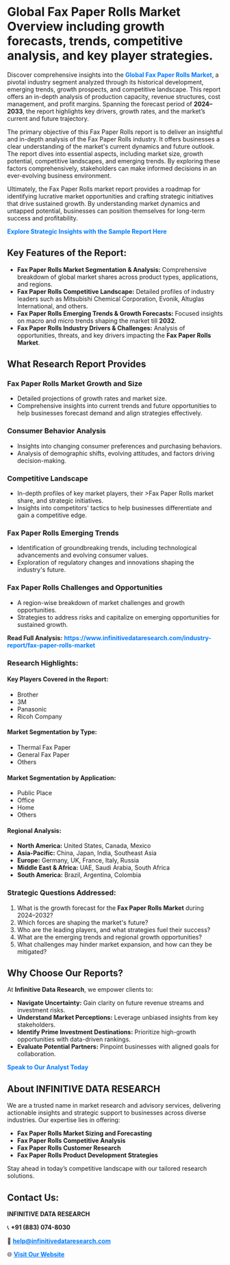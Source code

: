 <h1>Global Fax Paper Rolls Market Overview including growth forecasts, trends, competitive analysis, and key player strategies.</h1>
<p>
Discover comprehensive insights into the 
<a href="https://www.infinitivedataresearch.com/industry-report/fax-paper-rolls-market" rel="dofollow" style="color: #007BFF; text-decoration: none;"><strong>Global Fax Paper Rolls Market</strong></a>, a pivotal industry segment analyzed through its historical development, emerging trends, growth prospects, and competitive landscape. This report offers an in-depth analysis of production capacity, revenue structures, cost management, and profit margins. Spanning the forecast period of <strong>2024–2033</strong>, the report highlights key drivers, growth rates, and the market’s current and future trajectory.
</p>
<p>
The primary objective of this Fax Paper Rolls report is to deliver an insightful and in-depth analysis of the Fax Paper Rolls industry. It offers businesses a clear understanding of the market's current dynamics and future outlook. The report dives into essential aspects, including market size, growth potential, competitive landscapes, and emerging trends. By exploring these factors comprehensively, stakeholders can make informed decisions in an ever-evolving business environment.
</p>
<p>
Ultimately, the Fax Paper Rolls market report provides a roadmap for identifying lucrative market opportunities and crafting strategic initiatives that drive sustained growth. By understanding market dynamics and untapped potential, businesses can position themselves for long-term success and profitability.
</p>
<p>
<a href="https://www.infinitivedataresearch.com/request-sample/reportId=105849" style="color: #007BFF; text-decoration: none;"><strong>Explore Strategic Insights with the Sample Report Here</strong></a>
</p>

<h2>Key Features of the Report:</h2>
<ul>
<li><strong>Fax Paper Rolls Market Segmentation & Analysis:</strong> Comprehensive breakdown of global market shares across product types, applications, and regions.</li>
<li><strong>Fax Paper Rolls Competitive Landscape:</strong> Detailed profiles of industry leaders such as Mitsubishi Chemical Corporation, Evonik, Altuglas International, and others.</li>
<li><strong>Fax Paper Rolls Emerging Trends & Growth Forecasts:</strong> Focused insights on macro and micro trends shaping the market till <strong>2032</strong>.</li>
<li><strong>Fax Paper Rolls Industry Drivers & Challenges:</strong> Analysis of opportunities, threats, and key drivers impacting the <strong>Fax Paper Rolls Market</strong>.</li>
</ul>

<h2>What Research Report Provides</h2>
<h3>Fax Paper Rolls Market Growth and Size</h3>
<ul>
<li>Detailed projections of growth rates and market size.</li>
<li>Comprehensive insights into current trends and future opportunities to help businesses forecast demand and align strategies effectively.</li>
</ul>

<h3>Consumer Behavior Analysis</h3>
<ul>
<li>Insights into changing consumer preferences and purchasing behaviors.</li>
<li>Analysis of demographic shifts, evolving attitudes, and factors driving decision-making.</li>
</ul>

<h3>Competitive Landscape</h3>
<ul>
<li>In-depth profiles of key market players, their >Fax Paper Rolls market share, and strategic initiatives.</li>
<li>Insights into competitors' tactics to help businesses differentiate and gain a competitive edge.</li>
</ul>

<h3>Fax Paper Rolls Emerging Trends</h3>
<ul>
<li>Identification of groundbreaking trends, including technological advancements and evolving consumer values.</li>
<li>Exploration of regulatory changes and innovations shaping the industry's future.</li>
</ul>

<h3>Fax Paper Rolls Challenges and Opportunities</h3>
<ul>
<li>A region-wise breakdown of market challenges and growth opportunities.</li>
<li>Strategies to address risks and capitalize on emerging opportunities for sustained growth.</li>
</ul>
<p><strong>Read Full Analysis:</strong> <a href="https://www.infinitivedataresearch.com/industry-report/fax-paper-rolls-market" rel="dofollow" style="color: #007BFF; text-decoration: none;"><strong>https://www.infinitivedataresearch.com/industry-report/fax-paper-rolls-market</strong></a></p>
<h3>Research Highlights:</h3>
<h4>Key Players Covered in the Report:</h4>
<ul><li>Brother</li><li>3M</li><li>Panasonic</li><li>Ricoh Company</li></ul>
<h4>Market Segmentation by Type:</h4>
<ul><li>Thermal Fax Paper</li><li>General Fax Paper</li><li>Others</li></ul>
<h4>Market Segmentation by Application:</h4>
<ul><li>Public Place</li><li>Office</li><li>Home</li><li>Others</li></ul>

<h4>Regional Analysis:</h4>
<ul>
<li><strong>North America:</strong> United States, Canada, Mexico</li>
<li><strong>Asia-Pacific:</strong> China, Japan, India, Southeast Asia</li>
<li><strong>Europe:</strong> Germany, UK, France, Italy, Russia</li>
<li><strong>Middle East & Africa:</strong> UAE, Saudi Arabia, South Africa</li>
<li><strong>South America:</strong> Brazil, Argentina, Colombia</li>
</ul>

<h3>Strategic Questions Addressed:</h3>
<ol>
<li>What is the growth forecast for the <strong>Fax Paper Rolls Market</strong> during 2024–2032?</li>
<li>Which forces are shaping the market's future?</li>
<li>Who are the leading players, and what strategies fuel their success?</li>
<li>What are the emerging trends and regional growth opportunities?</li>
<li>What challenges may hinder market expansion, and how can they be mitigated?</li>
</ol>

<h2>Why Choose Our Reports?</h2>
<p>At <strong>Infinitive Data Research</strong>, we empower clients to:</p>
<ul>
<li><strong>Navigate Uncertainty:</strong> Gain clarity on future revenue streams and investment risks.</li>
<li><strong>Understand Market Perceptions:</strong> Leverage unbiased insights from key stakeholders.</li>
<li><strong>Identify Prime Investment Destinations:</strong> Prioritize high-growth opportunities with data-driven rankings.</li>
<li><strong>Evaluate Potential Partners:</strong> Pinpoint businesses with aligned goals for collaboration.</li>
</ul>
<p><a href="https://www.infinitivedataresearch.com/industry-report/fax-paper-rolls-market" rel="dofollow" style="color: #007BFF; text-decoration: none;"><strong>Speak to Our Analyst Today</strong></a></p>

<h2>About INFINITIVE DATA RESEARCH</h2>
<p>We are a trusted name in market research and advisory services, delivering actionable insights and strategic support to businesses across diverse industries. Our expertise lies in offering:</p>
<ul>
<li><strong>Fax Paper Rolls Market Sizing and Forecasting</strong></li>
<li><strong>Fax Paper Rolls Competitive Analysis</strong></li>
<li><strong>Fax Paper Rolls Customer Research</strong></li>
<li><strong>Fax Paper Rolls Product Development Strategies</strong></li>
</ul>
<p>Stay ahead in today’s competitive landscape with our tailored research solutions.</p>

<h2>Contact Us:</h2>
<p><strong>INFINITIVE DATA RESEARCH</strong></p>
<p>📞 <strong>+91 (883) 074-8030</strong></p>
<p>📧 <strong><a href="mailto:help@infinitivedataresearch.com" style="color: #007BFF;">help@infinitivedataresearch.com</a></strong></p>
<p>🌐 <strong><a href="https://www.infinitivedataresearch.com" rel="dofollow" style="color: #007BFF;">Visit Our Website</a></strong></p>